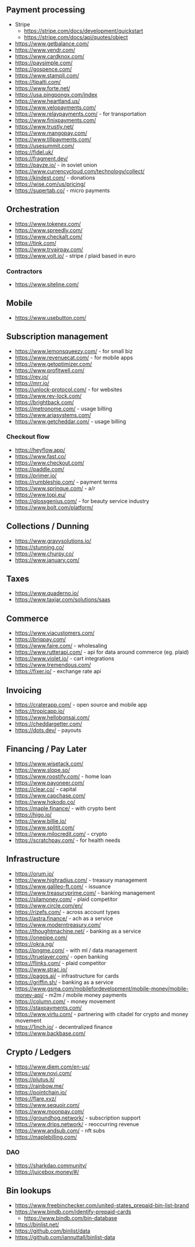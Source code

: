 ## Payment processing

- Stripe
  - https://stripe.com/docs/development/quickstart
  - https://stripe.com/docs/api/quotes/object
- https://www.getbalance.com/
- https://www.vendr.com/
- https://www.cardknox.com/
- https://paysimple.com/
- https://gospence.com/
- https://www.stampli.com/
- https://tipalti.com/
- https://www.forte.net/
- https://usa.pingpongx.com/index
- https://www.heartland.us/
- https://www.velopayments.com/
- https://www.relaypayments.com/ - for transportation
- https://www.finixpayments.com/
- https://www.trustly.net/
- https://www.mangopay.com/
- https://www.tillpayments.com/
- https://usesummit.com/
- https://fidel.uk/
- https://fragment.dev/
- https://payze.io/ - in soviet union
- https://www.currencycloud.com/technology/collect/
- https://kindest.com/ - donations
- https://wise.com/us/pricing/
- https://supertab.co/ - micro payments

## Orchestration

- https://www.tokenex.com/
- https://www.spreedly.com/
- https://www.checkalt.com/
- https://tink.com/
- https://www.tryairpay.com/
- https://www.volt.io/ - stripe / plaid based in euro

### Contractors

- https://www.siteline.com/

## Mobile

- https://www.usebutton.com/

## Subscription management

- https://www.lemonsqueezy.com/ - for small biz
- https://www.revenuecat.com/ - for mobile apps
- https://www.getoptimizer.com/
- https://www.profitwell.com/
- https://rev.io/
- https://mrr.io/
- https://unlock-protocol.com/ - for websites
- https://www.rev-lock.com/
- https://brightback.com/
- https://metronome.com/ - usage billing
- https://www.ariasystems.com/
- https://www.getcheddar.com/ - usage billing

### Checkout flow

- https://heyflow.app/
- https://www.fast.co/
- https://www.checkout.com/
- https://paddle.com/
- https://primer.io/
- https://rumbleship.com/ - payment terms
- https://www.sprinque.com/ - a/r
- https://www.topi.eu/
- https://glossgenius.com/ - for beauty service industry
- https://www.bolt.com/platform/

## Collections / Dunning

- https://www.gravysolutions.io/
- https://stunning.co/
- https://www.churpy.co/
- https://www.january.com/

## Taxes

- https://www.quaderno.io/
- https://www.taxjar.com/solutions/saas

## Commerce

- https://www.viacustomers.com/
- https://briqpay.com/
- https://www.faire.com/ - wholesaling
- https://www.rutterapi.com/ - api for data around commerce (eg. plaid)
- https://www.violet.io/ - cart integrations
- https://www.tremendous.com/
- https://fixer.io/ - exchange rate api

## Invoicing

- https://craterapp.com/ - open source and mobile app
- https://tropicapp.io/
- https://www.hellobonsai.com/
- https://cheddargetter.com/
- https://dots.dev/ - payouts

## Financing / Pay Later

- https://www.wisetack.com/
- https://www.slope.so/
- https://www.roostify.com/ - home loan
- https://www.payoneer.com/
- https://clear.co/ - capital
- https://www.capchase.com/
- https://www.hokodo.co/
- https://maple.finance/ - with crypto bent
- https://higo.io/
- https://www.billie.io/
- https://www.splitit.com/
- https://www.milocredit.com/ - crypto
- https://scratchpay.com/  - for health needs

## Infrastructure

- https://orum.io/
- https://www.highradius.com/ - treasury management
- https://www.galileo-ft.com/ - issuance
- https://www.treasuryprime.com/ - banking management
- https://silamoney.com/ - plaid competitor
- https://www.circle.com/en/
- https://rizefs.com/ - across account types
- https://astra.finance/ - ach as a service
- https://www.moderntreasury.com/
- https://thoughtmachine.net/ - banking as a service
- https://onepipe.com/
- https://okra.ng/
- https://pngme.com/ - with ml / data management
- https://truelayer.com/ - open banking
- https://flinks.com/ - plaid competitor
- https://www.strac.io/
- https://pagos.ai/ - infrastructure for cards
- https://griffin.sh/ - banking as a service
- https://www.gsma.com/mobilefordevelopment/mobile-money/mobile-money-api/ - m2m / mobile money payments
- https://column.com/ - money movement
- https://staxpayments.com/
- https://www.virtu.com/ - partnering with citadel for crypto and money movement
- https://1inch.io/ - decentralized finance
- https://www.backbase.com/

## Crypto / Ledgers

- https://www.diem.com/en-us/
- https://www.novi.com/
- https://plutus.it/
- https://rainbow.me/
- https://pointchain.io/
- https://flare.xyz/
- https://www.sequoir.com/
- https://www.moonpay.com/
- https://groundhog.network/ - subscription support
- https://www.drips.network/ - reoccurring revenue
- https://www.andsub.com/ - nft subs
- https://maplebilling.com/ 

### DAO

- https://sharkdao.community/
- https://juicebox.money/#/

## Bin lookups

- https://www.freebinchecker.com/united-states_prepaid-bin-list-brand
- https://www.bindb.com/identify-prepaid-cards
  - https://www.bindb.com/bin-database
- https://binlist.net/
- https://github.com/binlist/data
- https://github.com/iannuttall/binlist-data

